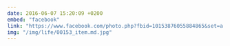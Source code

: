 ```yaml
---
date: 2016-06-07 15:20:09 +0200
embed: "facebook"
link: "https://www.facebook.com/photo.php?fbid=10153876055884865&set=a.10150382045299865.355740.580174864&type=3"
img: "/img/life/00153_item.md.jpg"
---
```

